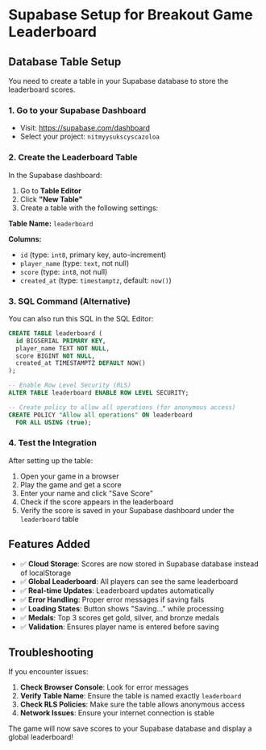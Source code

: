 # Supabase Setup for Breakout Game Leaderboard

## Database Table Setup

You need to create a table in your Supabase database to store the leaderboard scores.

### 1. Go to your Supabase Dashboard
- Visit: https://supabase.com/dashboard
- Select your project: `nitmyysukscyscazoloa`

### 2. Create the Leaderboard Table

In the Supabase dashboard:

1. Go to **Table Editor**
2. Click **"New Table"**
3. Create a table with the following settings:

**Table Name:** `leaderboard`

**Columns:**
- `id` (type: `int8`, primary key, auto-increment)
- `player_name` (type: `text`, not null)
- `score` (type: `int8`, not null)
- `created_at` (type: `timestamptz`, default: `now()`)

### 3. SQL Command (Alternative)

You can also run this SQL in the SQL Editor:

```sql
CREATE TABLE leaderboard (
  id BIGSERIAL PRIMARY KEY,
  player_name TEXT NOT NULL,
  score BIGINT NOT NULL,
  created_at TIMESTAMPTZ DEFAULT NOW()
);

-- Enable Row Level Security (RLS)
ALTER TABLE leaderboard ENABLE ROW LEVEL SECURITY;

-- Create policy to allow all operations (for anonymous access)
CREATE POLICY "Allow all operations" ON leaderboard
  FOR ALL USING (true);
```

### 4. Test the Integration

After setting up the table:

1. Open your game in a browser
2. Play the game and get a score
3. Enter your name and click "Save Score"
4. Check if the score appears in the leaderboard
5. Verify the score is saved in your Supabase dashboard under the `leaderboard` table

## Features Added

- ✅ **Cloud Storage**: Scores are now stored in Supabase database instead of localStorage
- ✅ **Global Leaderboard**: All players can see the same leaderboard
- ✅ **Real-time Updates**: Leaderboard updates automatically
- ✅ **Error Handling**: Proper error messages if saving fails
- ✅ **Loading States**: Button shows "Saving..." while processing
- ✅ **Medals**: Top 3 scores get gold, silver, and bronze medals
- ✅ **Validation**: Ensures player name is entered before saving

## Troubleshooting

If you encounter issues:

1. **Check Browser Console**: Look for error messages
2. **Verify Table Name**: Ensure the table is named exactly `leaderboard`
3. **Check RLS Policies**: Make sure the table allows anonymous access
4. **Network Issues**: Ensure your internet connection is stable

The game will now save scores to your Supabase database and display a global leaderboard! 